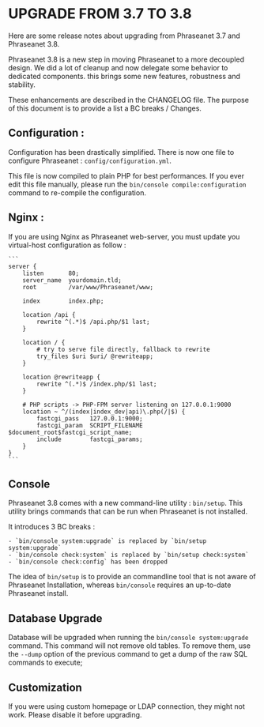 # UPGRADE FROM 3.7 TO 3.8

Here are some release notes about upgrading from Phraseanet 3.7 and Phraseanet 3.8.

Phraseanet 3.8 is a new step in moving Phraseanet to a more decoupled design. We did
a lot of cleanup and now delegate some behavior to dedicated components. this brings
some new features, robustness and stability.

These enhancements are described in the CHANGELOG file. The purpose of this document
is to provide a list a BC breaks / Changes.

## Configuration :

Configuration has been drastically simplified. There is now one file to
configure Phraseanet : `config/configuration.yml`.

This file is now compiled to plain PHP for best performances. If you ever edit
this file manually, please run the `bin/console compile:configuration` command
to re-compile the configuration.

## Nginx :

If you are using Nginx as Phraseanet web-server, you must update you virtual-host
configuration as follow :

    ```
    server {
        listen       80;
        server_name  yourdomain.tld;
        root         /var/www/Phraseanet/www;

        index        index.php;

        location /api {
            rewrite ^(.*)$ /api.php/$1 last;
        }

        location / {
            # try to serve file directly, fallback to rewrite
            try_files $uri $uri/ @rewriteapp;
        }

        location @rewriteapp {
            rewrite ^(.*)$ /index.php/$1 last;
        }

        # PHP scripts -> PHP-FPM server listening on 127.0.0.1:9000
        location ~ ^/(index|index_dev|api)\.php(/|$) {
            fastcgi_pass   127.0.0.1:9000;
            fastcgi_param  SCRIPT_FILENAME  $document_root$fastcgi_script_name;
            include        fastcgi_params;
        }
    }
    ```

## Console

Phraseanet 3.8 comes with a new command-line utility : `bin/setup`. This utility
brings commands that can be run when Phraseanet is not installed.

It introduces 3 BC breaks :

    - `bin/console system:upgrade` is replaced by `bin/setup system:upgrade`
    - `bin/console check:system` is replaced by `bin/setup check:system`
    - `bin/console check:config` has been dropped

The idea of `bin/setup` is to provide an commandline tool that is not aware of
Phraseanet Installation, whereas `bin/console` requires an up-to-date Phraseanet
install.

## Database Upgrade

Database will be upgraded when running the `bin/console system:upgrade` command.
This command will not remove old tables. To remove them, use the
`--dump` option of the previous command to get a dump of the raw SQL commands to
execute;

## Customization

If you were using custom homepage or LDAP connection, they might not work.
Please disable it before upgrading.
